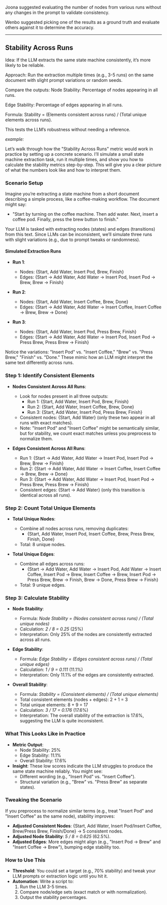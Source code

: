 Joona suggested evaluating the number of nodes from various runs without any changes in the prompt to validate consistency.

Wenbo suggested picking one of the results as a ground truth and evaluate others against it to determine the accuracy.

---

## Stability Across Runs

Idea: If the LLM extracts the same state machine consistently, it’s more likely to be reliable.

Approach:
Run the extraction multiple times (e.g., 3-5 runs) on the same document with slight prompt variations or random seeds.

Compare the outputs:
Node Stability: Percentage of nodes appearing in all runs.

Edge Stability: Percentage of edges appearing in all runs.

Formula: Stability = (Elements consistent across runs) / (Total unique elements across runs).

This tests the LLM’s robustness without needing a reference.

_example:_

Let’s walk through how the "Stability Across Runs" metric would work in practice by setting up a concrete scenario. I’ll simulate a small state machine extraction task, run it multiple times, and show you how to calculate the stability metrics step-by-step. This will give you a clear picture of what the numbers look like and how to interpret them.

### Scenario Setup

Imagine you’re extracting a state machine from a short document describing a simple process, like a coffee-making workflow. The document might say:

- "Start by turning on the coffee machine. Then add water. Next, insert a coffee pod. Finally, press the brew button to finish."

Your LLM is tasked with extracting nodes (states) and edges (transitions) from this text. Since LLMs can be inconsistent, we’ll simulate three runs with slight variations (e.g., due to prompt tweaks or randomness).

#### Simulated Extraction Runs

- **Run 1**:

  - Nodes: {Start, Add Water, Insert Pod, Brew, Finish}
  - Edges: {Start → Add Water, Add Water → Insert Pod, Insert Pod → Brew, Brew → Finish}

- **Run 2**:

  - Nodes: {Start, Add Water, Insert Coffee, Brew, Done}
  - Edges: {Start → Add Water, Add Water → Insert Coffee, Insert Coffee → Brew, Brew → Done}

- **Run 3**:
  - Nodes: {Start, Add Water, Insert Pod, Press Brew, Finish}
  - Edges: {Start → Add Water, Add Water → Insert Pod, Insert Pod → Press Brew, Press Brew → Finish}

Notice the variations: "Insert Pod" vs. "Insert Coffee," "Brew" vs. "Press Brew," "Finish" vs. "Done." These mimic how an LLM might interpret the same text differently across runs.

### Step 1: Identify Consistent Elements

- **Nodes Consistent Across All Runs**:

  - Look for nodes present in all three outputs:
    - Run 1: {Start, Add Water, Insert Pod, Brew, Finish}
    - Run 2: {Start, Add Water, Insert Coffee, Brew, Done}
    - Run 3: {Start, Add Water, Insert Pod, Press Brew, Finish}
  - Consistent nodes: {Start, Add Water} (only these two appear in all runs with exact matches).
  - Note: "Insert Pod" and "Insert Coffee" might be semantically similar, but for stability, we count exact matches unless you preprocess to normalize them.

- **Edges Consistent Across All Runs**:
  - Run 1: {Start → Add Water, Add Water → Insert Pod, Insert Pod → Brew, Brew → Finish}
  - Run 2: {Start → Add Water, Add Water → Insert Coffee, Insert Coffee → Brew, Brew → Done}
  - Run 3: {Start → Add Water, Add Water → Insert Pod, Insert Pod → Press Brew, Press Brew → Finish}
  - Consistent edges: {Start → Add Water} (only this transition is identical across all runs).

### Step 2: Count Total Unique Elements

- **Total Unique Nodes**:

  - Combine all nodes across runs, removing duplicates:
    - {Start, Add Water, Insert Pod, Insert Coffee, Brew, Press Brew, Finish, Done}
  - Total: 8 unique nodes.

- **Total Unique Edges**:
  - Combine all edges across runs:
    - {Start → Add Water, Add Water → Insert Pod, Add Water → Insert Coffee, Insert Pod → Brew, Insert Coffee → Brew, Insert Pod → Press Brew, Brew → Finish, Brew → Done, Press Brew → Finish}
  - Total: 9 unique edges.

### Step 3: Calculate Stability

- **Node Stability**:

  - Formula: _Node Stability = (Nodes consistent across runs) / (Total unique nodes)_
  - Calculation: _2 / 8 = 0.25_ (25%)
  - Interpretation: Only 25% of the nodes are consistently extracted across all runs.

- **Edge Stability**:

  - Formula: _Edge Stability = (Edges consistent across runs) / (Total unique edges)_
  - Calculation: _1 / 9 = 0.111_ (11.1%)
  - Interpretation: Only 11.1% of the edges are consistently extracted.

- **Overall Stability**:
  - Formula: _Stability = (Consistent elements) / (Total unique elements)_
  - Total consistent elements (nodes + edges): 2 + 1 = 3
  - Total unique elements: 8 + 9 = 17
  - Calculation: _3 / 17 = 0.176_ (17.6%)
  - Interpretation: The overall stability of the extraction is 17.6%, suggesting the LLM is quite inconsistent.

### What This Looks Like in Practice

- **Metric Output**:
  - Node Stability: 25%
  - Edge Stability: 11.1%
  - Overall Stability: 17.6%
- **Insight**: These low scores indicate the LLM struggles to produce the same state machine reliably. You might see:
  - Different wording (e.g., "Insert Pod" vs. "Insert Coffee").
  - Structural variation (e.g., "Brew" vs. "Press Brew" as separate states).

### Tweaking the Scenario

If you preprocess to normalize similar terms (e.g., treat "Insert Pod" and "Insert Coffee" as the same node), stability improves:

- **Adjusted Consistent Nodes**: {Start, Add Water, Insert Pod/Insert Coffee, Brew/Press Brew, Finish/Done} → 5 consistent nodes.
- **Adjusted Node Stability**: _5 / 8 = 0.625_ (62.5%).
- **Adjusted Edges**: More edges might align (e.g., "Insert Pod → Brew" and "Insert Coffee → Brew"), bumping edge stability too.

### How to Use This

- **Threshold**: You could set a target (e.g., 70% stability) and tweak your LLM prompts or extraction logic until you hit it.
- **Automation**: Write a script to:
  1. Run the LLM 3-5 times.
  2. Compare node/edge sets (exact match or with normalization).
  3. Output the stability percentages.
